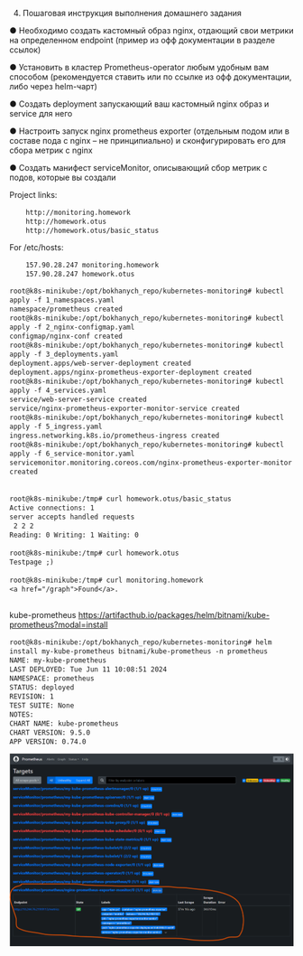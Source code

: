 4. Пошаговая инструкция выполнения домашнего задания

● Необходимо создать кастомный образ nginx, отдающий свои метрики на определенном endpoint 
(пример из офф документации в разделе ссылок)

● Установить в кластер Prometheus-operator любым удобным вам способом 
(рекомендуется ставить или по ссылке из офф документации, либо через helm-чарт)

● Создать deployment запускающий ваш кастомный nginx образ и service для него

● Настроить запуск nginx prometheus exporter 
(отдельным подом или в составе пода с nginx – не принципиально) и сконфигурировать его для сбора метрик с nginx

● Создать манифест serviceMonitor, описывающий сбор метрик с подов, которые вы создали


Project links: 
```
    http://monitoring.homework
    http://homework.otus
    http://homework.otus/basic_status
```
For /etc/hosts:
```
    157.90.28.247 monitoring.homework
    157.90.28.247 homework.otus
```

```
root@k8s-minikube:/opt/bokhanych_repo/kubernetes-monitoring# kubectl apply -f 1_namespaces.yaml 
namespace/prometheus created
root@k8s-minikube:/opt/bokhanych_repo/kubernetes-monitoring# kubectl apply -f 2_nginx-configmap.yaml 
configmap/nginx-conf created
root@k8s-minikube:/opt/bokhanych_repo/kubernetes-monitoring# kubectl apply -f 3_deployments.yaml 
deployment.apps/web-server-deployment created
deployment.apps/nginx-prometheus-exporter-deployment created
root@k8s-minikube:/opt/bokhanych_repo/kubernetes-monitoring# kubectl apply -f 4_services.yaml 
service/web-server-service created
service/nginx-prometheus-exporter-monitor-service created
root@k8s-minikube:/opt/bokhanych_repo/kubernetes-monitoring# kubectl apply -f 5_ingress.yaml 
ingress.networking.k8s.io/prometheus-ingress created
root@k8s-minikube:/opt/bokhanych_repo/kubernetes-monitoring# kubectl apply -f 6_service-monitor.yaml 
servicemonitor.monitoring.coreos.com/nginx-prometheus-exporter-monitor created


root@k8s-minikube:/tmp# curl homework.otus/basic_status
Active connections: 1
server accepts handled requests
 2 2 2
Reading: 0 Writing: 1 Waiting: 0

root@k8s-minikube:/tmp# curl homework.otus
Testpage ;)

root@k8s-minikube:/tmp# curl monitoring.homework
<a href="/graph">Found</a>.


```

kube-prometheus
https://artifacthub.io/packages/helm/bitnami/kube-prometheus?modal=install

```
root@k8s-minikube:/opt/bokhanych_repo/kubernetes-monitoring# helm install my-kube-prometheus bitnami/kube-prometheus -n prometheus 
NAME: my-kube-prometheus
LAST DEPLOYED: Tue Jun 11 10:08:51 2024
NAMESPACE: prometheus
STATUS: deployed
REVISION: 1
TEST SUITE: None
NOTES:
CHART NAME: kube-prometheus
CHART VERSION: 9.5.0
APP VERSION: 0.74.0
```


![exporter-monitor](image.png)